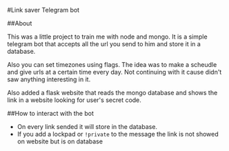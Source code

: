 #Link saver Telegram bot

##About

This was a little project to train me with node and mongo. It is a simple telegram 
bot that accepts all the url you send to him and store it in a database. 

Also you can set timezones using flags. The idea was to make a scheudle and give urls
at a certain time every day. Not continuing with it cause didn't saw anything interesting in it.

Also added a flask website that reads the mongo database and shows the link in a website looking for user's secret code.

##How to interact with the bot

* On every link sended it will store in the database.
* If you add a lockpad or `!private` to the message the link is not showed on website but is on database
